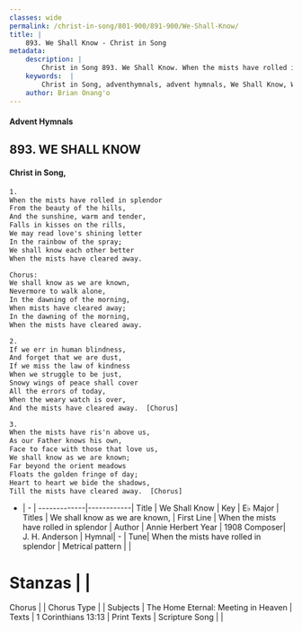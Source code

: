 ```yaml
---
classes: wide
permalink: /christ-in-song/801-900/891-900/We-Shall-Know/
title: |
    893. We Shall Know - Christ in Song
metadata:
    description: |
        Christ in Song 893. We Shall Know. When the mists have rolled in splendor From the beauty of the hills, And the sunshine, warm and tender, Falls in kisses on the rills, We may read love's shining letter In the rainbow of the spray; We shall know each other better When the mists have cleared away. Chorus: We shall know as we are known, Nevermore to walk alone, In the dawning of the morning, When mists have cleared away; In the dawning of the morning, When the mists have cleared away.
    keywords:  |
        Christ in Song, adventhymnals, advent hymnals, We Shall Know, When the mists have rolled in splendor. We shall know as we are known,
    author: Brian Onang'o
---
```


#### Advent Hymnals
## 893. WE SHALL KNOW
####  Christ in Song,

```txt
1.
When the mists have rolled in splendor
From the beauty of the hills,
And the sunshine, warm and tender,
Falls in kisses on the rills,
We may read love's shining letter
In the rainbow of the spray;
We shall know each other better
When the mists have cleared away.

Chorus:
We shall know as we are known,
Nevermore to walk alone,
In the dawning of the morning,
When mists have cleared away;
In the dawning of the morning,
When the mists have cleared away.

2.
If we err in human blindness,
And forget that we are dust,
If we miss the law of kindness
When we struggle to be just,
Snowy wings of peace shall cover
All the errors of today,
When the weary watch is over,
And the mists have cleared away.  [Chorus]

3.
When the mists have ris'n above us,
As our Father knows his own, 
Face to face with those that love us,
We shall know as we are known;
Far beyond the orient meadows 
Floats the golden fringe of day;
Heart to heart we bide the shadows,
Till the mists have cleared away.  [Chorus]


```

- |   -  |
-------------|------------|
Title | We Shall Know |
Key | E♭ Major |
Titles | We shall know as we are known, |
First Line | When the mists have rolled in splendor |
Author | Annie Herbert
Year | 1908
Composer| J. H. Anderson |
Hymnal|  - |
Tune| When the mists have rolled in splendor |
Metrical pattern | |
# Stanzas |  |
Chorus |  |
Chorus Type |  |
Subjects | The Home Eternal: Meeting in Heaven |
Texts | 1 Corinthians 13:13 |
Print Texts | 
Scripture Song |  |
    
